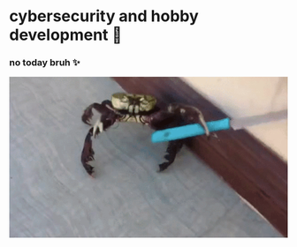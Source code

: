 # cybersecurity and hobby development :closed_lock_with_key:

### no today bruh :sparkles:

<center> 
   <img src="T3LB.gif" style="align-self: center">
</center>
 


